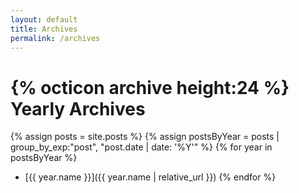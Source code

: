 ```yaml
---
layout: default
title: Archives
permalink: /archives
---
```


# {% octicon archive height:24 %} Yearly Archives

<!-- markdownlint-disable MD032 -->

{% assign posts = site.posts %}
{% assign postsByYear = posts | group_by_exp:"post", "post.date | date: '%Y'" %}
{% for year in postsByYear %}
* [{{ year.name }}]({{ year.name | relative_url }})
{% endfor %}

<!-- markdownlint-disable -->
